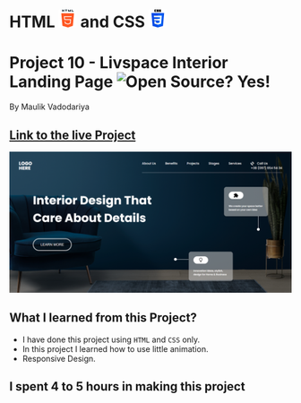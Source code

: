 # HTML ![](./readme-images/html-5-img.png) and CSS ![](./readme-images/css-3-img.png)

# Project 10 - Livspace Interior Landing Page ![Open Source? Yes!](https://badgen.net/badge/Open%20Source%20%3F/Yes%21/blue?icon=github)

By Maulik Vadodariya

## [Link to the live Project](https://livspace-interior-web.netlify.app/)

![Completed Website](./readme-images/ScreenShot-20221114200009.png)

## What I learned from this Project?

- I have done this project using `HTML` and `CSS` only.
- In this project I learned how to use little animation.
- Responsive Design.

## I spent 4 to 5 hours in making this project


